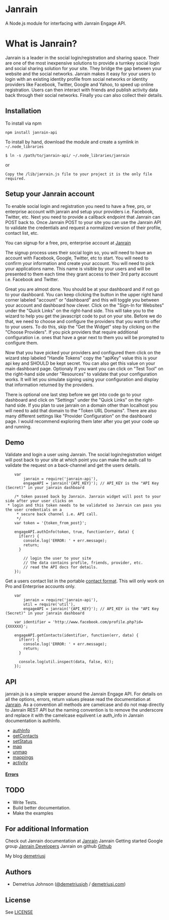 # Janrain

A Node.js module for interfacing with Janrain Engage API.

# What is Janrain?

Janrain is a leader in the social login/registration and sharing space. Their are one of the most inexpensive solutions to provide a turnkey social login and social sharing solution for your site.
They bridge the gap between your website and the social networks. Janrain makes it easy for your users to login with an existing identity profile from social networks or identity providers like Facebook, Twitter, Google and Yahoo, to speed up online registration. Users can then interact with friends and publish activity data back through their social networks. Finally you can also collect their details.

## Installation

To install via npm

    npm install janrain-api

To install by hand, download the module and create a symlink in `~/.node_libraries`

    $ ln -s /path/to/janrain-api/ ~/.node_libraries/janrain

or

    Copy the /lib/janrain.js file to your project it is the only file required.

## Setup your Janrain account

To enable social login and registration you need to have a free, pro, or enterprise account with janrain and setup your providers i.e. Facebook, Twitter, etc. Next you need to provide a callback endpoint that Janrain can POST back to. Once Janrain POST to your site you can use the Janrain API to validate the credentials and request a normalized version of their profile, contact list, etc.

You can signup for a free, pro, enterprise account at [Janrain](http://www.janrain.com/products/engage/pricing)

The signup process uses their social login so, you will need to have an account with Facebook, Google, Twitter, etc to start. You will need to confirm your information and create your account. You will need to pick your applications name. This name is visible by your users and will be presented to them each time they grant access to their 3rd party account i.e. Facebook and Twitter.

Great you are almost done. You should be at your dashboard and if not go to your dashboard. You can keep clicking the button in the upper right hand corner labeled "account" or "dashboard" and this will toggle you between your account and dashboard how clever. Click on the "Sign-In for Websites" under the "Quick Links" on the right-hand side. This will take you to the wizard to help you get the javascript code to put on your site. Before we do that, we need to choose and configure the providers that you want to offer to your users. To do this, skip the "Get the Widget" step by clicking on the "Choose Providers". If you pick providers that require additional configuration i.e. ones that have a gear next to them you will be prompted to configure them. 

Now that you have picked your providers and configured them click on the wizard step labeled "Handle Tokens" copy the "apiKey" value this is your api key and SHOULD be kept secret. You can also get this value on your main dashboard page. Optionaly If you want you can click on "Test Tool" on the right-hand side under "Resources" to validate that your configuration works. It will let you simulate signing using your configuration and display that information returned by the providers.

There is optional one last step before we get into code go to your dashboard and click on "Settings" under the "Quick Links" on the right-hand side. If you plan to use janrain on a domain other than localhost you will need to add that domain to the "Token URL Domains". There are also many different settings like "Provider Configuration" on the dashboard page. I would recommend exploring them later after you get your code up and running.

## Demo

Validate and login a user using Janrain. The social login/registration widget will post back to your site at which point you can make the auth call to validate the request on a back-channel and get the users details.

		var
			janrain = require('janrain-api'),
			engageAPI = janrain('{API_KEY}'); // API_KEY is the "API Key (Secret)" in your janrain dashboard

		/* token passed back by Janrain. Janrain widget will post to your side after your user clicks on
     * login and this token needs to be validated so Janrain can pass you the user credentials on a
		 * secure back channel i.e. API call.
		 */
		var token = '{token_from_post}';

		engageAPI.authInfo(token, true, function(err, data) {
		  if(err) {
		    console.log('ERROR: ' + err.message);
		    return;
		  }

			// login the user to your site
			// the data contains profile, friends, provider, etc.
			// read the API docs for details.
		});

Get a users contact list in the portable [contact format](http://portablecontacts.net/). This will only work on Pro and Enterprise accounts only. 

		var
			janrain = require('janrain-api'),
			util = require('util'),
			engageAPI = janrain('{API_KEY}'); // API_KEY is the "API Key (Secret)" in your janrain dashboard

		var identifier = 'http://www.facebook.com/profile.php?id={XXXXXX}';

		engageAPI.getContacts(identifier, function(err, data) {
		  if(err) {
		    console.log('ERROR: ' + err.message);
		    return;
		  }

		  console.log(util.inspect(data, false, 6));
		});

## API

janrain.js is a simple wrapper around the Janrain Engage API. For details on all the options, errors, return values please read the documentation at [Janrain](https://rpxnow.com/docs). As a convention all methods are camelcase and do not map directly to Janrain REST API but the naming convention is to remove the underscore and replace it with the camelcase equlivent i.e auth_info in Janrain documentation is authInfo. 

* [authInfo](https://rpxnow.com/docs#api_auth_info)
* [getContacts](https://rpxnow.com/docs#api_get_contacts)
* [setStatus](https://rpxnow.com/docs#api_set_status)
* [map](https://rpxnow.com/docs#api_map)
* [unmap](https://rpxnow.com/docs#api_unmap)
* [mappings](https://rpxnow.com/docs#api_mappings)
* [activity](https://rpxnow.com/docs#api_activity)

#### [Errors](https://rpxnow.com/docs#api_error_responses)

## TODO
* Write Tests.
* Build better documentation.
* Make the examples 

## For additional Information

Check out Janrain documentation at [Janrain](https://rpxnow.com/docs)
Janrain Getting started Google group [Janrain Developers](http://groups.google.com/group/rpx-developers?pli=1)
Janrain on github [Github](https://github.com/janrain)

My blog [demetriusj](http://demetriusj.com/tagged/janrain)

Authors
-------

- Demetrius Johnson ([@demetriusjoh](http://twitter.com/demetriusjoh) / [demetriusj.com](http://demetriusj.com))

License
-----------

See [LICENSE](https://github.com/demetriusj/janrain/blob/master/LICENSE)

